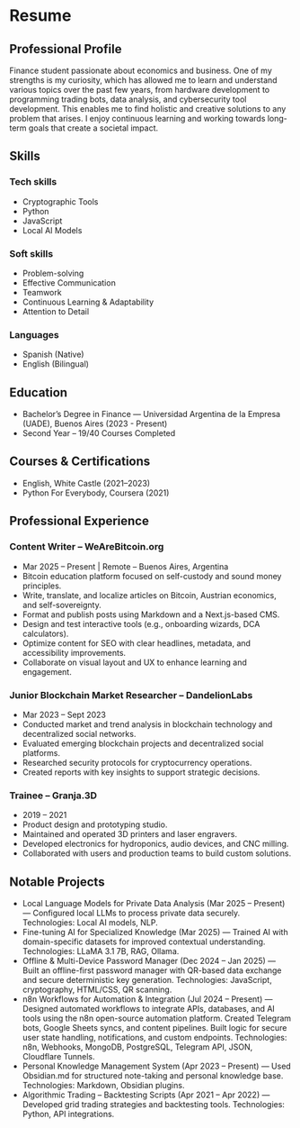 # Resume

## Professional Profile
Finance student passionate about economics and business. One of my strengths is my curiosity, which has allowed me to learn and understand various topics over the past few years, from hardware development to programming trading bots, data analysis, and cybersecurity tool development. This enables me to find holistic and creative solutions to any problem that arises. I enjoy continuous learning and working towards long-term goals that create a societal impact.

## Skills
### Tech skills
- Cryptographic Tools
- Python
- JavaScript
- Local AI Models

### Soft skills
- Problem-solving
- Effective Communication
- Teamwork
- Continuous Learning & Adaptability
- Attention to Detail

### Languages
- Spanish (Native)
- English (Bilingual)

## Education
- Bachelor’s Degree in Finance — Universidad Argentina de la Empresa (UADE), Buenos Aires (2023 - Present)
- Second Year – 19/40 Courses Completed

## Courses & Certifications
- English, White Castle (2021–2023)
- Python For Everybody, Coursera (2021)

## Professional Experience
### Content Writer – WeAreBitcoin.org
- Mar 2025 – Present | Remote – Buenos Aires, Argentina
- Bitcoin education platform focused on self-custody and sound money principles.
- Write, translate, and localize articles on Bitcoin, Austrian economics, and self-sovereignty.
- Format and publish posts using Markdown and a Next.js-based CMS.
- Design and test interactive tools (e.g., onboarding wizards, DCA calculators).
- Optimize content for SEO with clear headlines, metadata, and accessibility improvements.
- Collaborate on visual layout and UX to enhance learning and engagement.

### Junior Blockchain Market Researcher – DandelionLabs
- Mar 2023 – Sept 2023
- Conducted market and trend analysis in blockchain technology and decentralized social networks.
- Evaluated emerging blockchain projects and decentralized social platforms.
- Researched security protocols for cryptocurrency operations.
- Created reports with key insights to support strategic decisions.

### Trainee – Granja.3D
- 2019 – 2021
- Product design and prototyping studio.
- Maintained and operated 3D printers and laser engravers.
- Developed electronics for hydroponics, audio devices, and CNC milling.
- Collaborated with users and production teams to build custom solutions.

## Notable Projects
- Local Language Models for Private Data Analysis (Mar 2025 – Present) — Configured local LLMs to process private data securely. Technologies: Local AI models, NLP.
- Fine-tuning AI for Specialized Knowledge (Mar 2025) — Trained AI with domain-specific datasets for improved contextual understanding. Technologies: LLaMA 3.1 7B, RAG, Ollama.
- Offline & Multi-Device Password Manager (Dec 2024 – Jan 2025) — Built an offline-first password manager with QR-based data exchange and secure deterministic key generation. Technologies: JavaScript, cryptography, HTML/CSS, QR scanning.
- n8n Workflows for Automation & Integration (Jul 2024 – Present) — Designed automated workflows to integrate APIs, databases, and AI tools using the n8n open-source automation platform. Created Telegram bots, Google Sheets syncs, and content pipelines. Built logic for secure user state handling, notifications, and custom endpoints. Technologies: n8n, Webhooks, MongoDB, PostgreSQL, Telegram API, JSON, Cloudflare Tunnels.
- Personal Knowledge Management System (Apr 2023 – Present) — Used Obsidian.md for structured note-taking and personal knowledge base. Technologies: Markdown, Obsidian plugins.
- Algorithmic Trading – Backtesting Scripts (Apr 2021 – Apr 2022) — Developed grid trading strategies and backtesting tools. Technologies: Python, API integrations.
